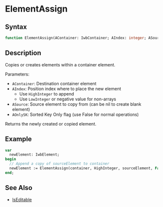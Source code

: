 # ElementAssign

## Syntax

```pascal
function ElementAssign(AContainer: IwbContainer; AIndex: integer; ASource: IwbElement; AOnlySK: boolean): IwbElement;
```

## Description

Copies or creates elements within a container element.

Parameters:
- `AContainer`: Destination container element
- `AIndex`: Position index where to place the new element
  - Use `HighInteger` to append
  - Use `LowInteger` or negative value for non-arrays
- `ASource`: Source element to copy from (can be nil to create blank element)
- `AOnlySK`: Sorted Key Only flag (use False for normal operations)

Returns the newly created or copied element.

## Example

```pascal
var
  newElement: IwbElement;
begin
  // Append a copy of sourceElement to container
  newElement := ElementAssign(container, HighInteger, sourceElement, False);
end;
```

## See Also

- [IsEditable](IwbElement_IsEditable.md)
